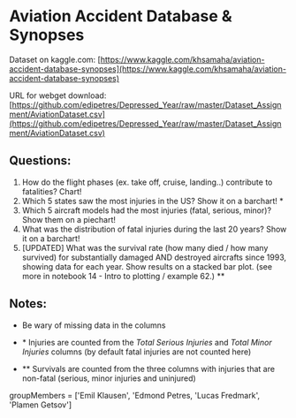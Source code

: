 # Aviation Accident Database & Synopses

Dataset on kaggle.com:  [https://www.kaggle.com/khsamaha/aviation-accident-database-synopses](https://www.kaggle.com/khsamaha/aviation-accident-database-synopses)

URL for webget download: [https://github.com/edipetres/Depressed_Year/raw/master/Dataset_Assignment/AviationDataset.csv](https://github.com/edipetres/Depressed_Year/raw/master/Dataset_Assignment/AviationDataset.csv)

## Questions:
1. How do the flight phases (ex. take off, cruise, landing..) contribute to fatalities? Chart!
2. Which 5 states saw the most injuries in the US? Show it on a barchart! \*
3. Which 5 aircraft models had the most injuries (fatal, serious, minor)? Show them on a piechart!
4. What was the distribution of fatal injuries during the last 20 years? Show it on a barchart!
5. [UPDATED] What was the survival rate (how many died / how many survived) for substantially damaged AND destroyed aircrafts since 1993, showing data for each year. Show results on a stacked bar plot. (see more in notebook 14 - Intro to plotting / example 62.) \**

## Notes:
- Be wary of missing data in the columns

- \* Injuries are counted from the _Total Serious Injuries_ and _Total Minor Injuries_ columns (by default fatal injuries are not counted here)

- \** Survivals are counted from the three columns with injuries that are non-fatal (serious, minor injuries and uninjured)

groupMembers = ['Emil Klausen', 'Edmond Petres, 'Lucas Fredmark', 'Plamen Getsov']
